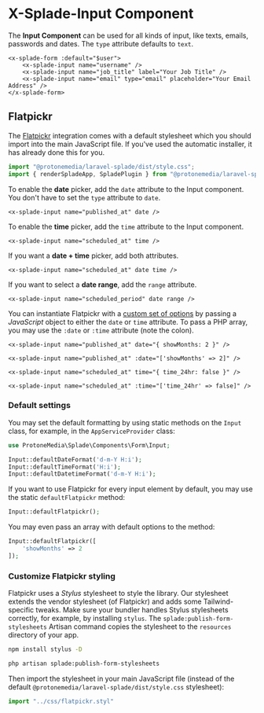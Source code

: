 # X-Splade-Input Component

The **Input Component** can be used for all kinds of input, like texts, emails, passwords and dates. The `type` attribute defaults to `text`.

```blade
<x-splade-form :default="$user">
    <x-splade-input name="username" />
    <x-splade-input name="job_title" label="Your Job Title" />
    <x-splade-input name="email" type="email" placeholder="Your Email Address" />
</x-splade-form>
```

## Flatpickr

The [Flatpickr](https://flatpickr.js.org/) integration comes with a default stylesheet which you should import into the main JavaScript file. If you've used the automatic installer, it has already done this for you.

```js
import "@protonemedia/laravel-splade/dist/style.css";
import { renderSpladeApp, SpladePlugin } from "@protonemedia/laravel-splade";
```

To enable the **date** picker, add the `date` attribute to the Input component. You don't have to set the `type` attribute to `date`.

```blade
<x-splade-input name="published_at" date />
```

To enable the **time** picker, add the `time` attribute to the Input component.

```blade
<x-splade-input name="scheduled_at" time />
```

If you want a **date + time** picker, add both attributes.

```blade
<x-splade-input name="scheduled_at" date time />
```

If you want to select a **date range**, add the `range` attribute.

```blade
<x-splade-input name="scheduled_period" date range />
```

You can instantiate Flatpickr with a [custom set of options](https://flatpickr.js.org/options/) by passing a *JavaScript* object to either the `date` or `time` attribute. To pass a PHP array, you may use the `:date` or `:time` attribute (note the colon).

```blade
<x-splade-input name="published_at" date="{ showMonths: 2 }" />

<x-splade-input name="published_at" :date="['showMonths' => 2]" />

<x-splade-input name="scheduled_at" time="{ time_24hr: false }" />

<x-splade-input name="scheduled_at" :time="['time_24hr' => false]" />
```

### Default settings

You may set the default formatting by using static methods on the `Input` class, for example, in the `AppServiceProvider` class:

```php
use ProtoneMedia\Splade\Components\Form\Input;

Input::defaultDateFormat('d-m-Y H:i');
Input::defaultTimeFormat('H:i');
Input::defaultDatetimeFormat('d-m-Y H:i');
```

If you want to use Flatpickr for every input element by default, you may use the static `defaultFlatpickr` method:

```php
Input::defaultFlatpickr();
```

You may even pass an array with default options to the method:

```php
Input::defaultFlatpickr([
    'showMonths' => 2
]);
```

### Customize Flatpickr styling

Flatpickr uses a *Stylus* stylesheet to style the library. Our stylesheet extends the vendor stylesheet (of Flatpickr) and adds some Tailwind-specific tweaks. Make sure your bundler handles Stylus stylesheets correctly, for example, by installing `stylus`. The `splade:publish-form-stylesheets` Artisan command copies the stylesheet to the `resources` directory of your app.

```bash
npm install stylus -D

php artisan splade:publish-form-stylesheets
```

Then import the stylesheet in your main JavaScript file (instead of the default `@protonemedia/laravel-splade/dist/style.css` stylesheet):

```js
import "../css/flatpickr.styl"
```